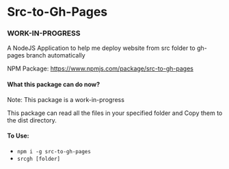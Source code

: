 # Src-to-Gh-Pages

### WORK-IN-PROGRESS

A NodeJS Application to help me deploy website from src folder to gh-pages branch automatically

NPM Package: https://www.npmjs.com/package/src-to-gh-pages

#### What this package can do now?

Note: This package is a work-in-progress

This package can read all the files in your specified folder and Copy them to the dist directory.

#### To Use:

- <code>npm i -g src-to-gh-pages</code>
- <code>srcgh [folder]</code>
